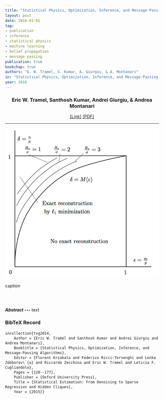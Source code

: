 ```yaml
---
title: "Statistical Physics, Optimization, Inference, and Message-Passing Algorithms"
layout: post
date: 2016-01-01
tag: 
- publication
- inference
- statistical physics
- machine learning
- belief propagation
- message passing
publication: true
bookchap: true
authors: "E. W. Tramel, S. Kumar, A. Giurgiu, & A. Montanari"
in: "Statistical Physics, Optimization, Inference, and Message-Passing Algorithms, Oxford University Press"
year: 2016
---
```


<div align="center">
<h3>Eric W. Tramel, Santhosh Kumar, Andrei Giurgiu, & Andrea Montanari</h3>
<a href="http://">[Link]</a>
<a href="http://">[PDF]</a>
</div>

- - -

![Main Figure](/assets/images/tvg2016.png)
<figcaption class="caption">
caption
</figcaption>

<br><br>

***Abstract ---*** text

### BibTeX Record
```
incollection{tvg2014,
    Author = {Eric W. Tramel and Santhosh Kumar and Andrei Giurgiu and Andrea Montanari},
    Booktitle = {Statistical Physics, Optimization, Inference, and Message-Passing Algorithms},
    Editor = {Florent Krzakala and Federico Ricci-Tersenghi and Lenka Zdeborov\`{a} and Riccardo Zecchina and Eric W. Tramel and Leticia F. Cugliandolo},
    Pages = {120--177},
    Publisher = {Oxford University Press},
    Title = {Statistical Estimation: From Denoising to Sparse Regression and Hidden Cliques},
    Year = {2015}}
```